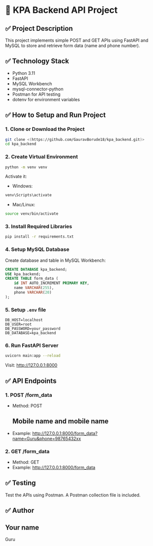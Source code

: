 
# 📄 KPA Backend API Project

## ✅ Project Description
This project implements simple POST and GET APIs using FastAPI and MySQL to store and retrieve form data (name and phone number).

## ✅ Technology Stack
- Python 3.11
- FastAPI
- MySQL Workbench
- mysql-connector-python
- Postman for API testing
- dotenv for environment variables

## ✅ How to Setup and Run Project

### 1. Clone or Download the Project
```bash
git clone <(https://github.com/GauravBorude18/kpa_backend.git)>
cd kpa_backend
```

### 2. Create Virtual Environment
```bash
python -m venv venv
```
Activate it:
- Windows:
```bash
venv\Scripts\activate
```
- Mac/Linux:
```bash
source venv/bin/activate
```

### 3. Install Required Libraries
```bash
pip install -r requirements.txt
```

### 4. Setup MySQL Database
Create database and table in MySQL Workbench:
```sql
CREATE DATABASE kpa_backend;
USE kpa_backend;
CREATE TABLE form_data (
    id INT AUTO_INCREMENT PRIMARY KEY,
    name VARCHAR(255),
    phone VARCHAR(20)
);
```

### 5. Setup `.env` file
```
DB_HOST=localhost
DB_USER=root
DB_PASSWORD=your_password
DB_DATABASE=kpa_backend
```

### 6. Run FastAPI Server
```bash
uvicorn main:app --reload
```
Visit: http://127.0.0.1:8000

## ✅ API Endpoints

### 1. POST /form_data
- Method: POST
    ## Mobile name and mobile name
- Example: http://127.0.0.1:8000/form_data?name=Guru&phone=98765432xx


### 2. GET /form_data
- Method: GET
- Example: http://127.0.0.1:8000/form_data

## ✅ Testing
Test the APIs using Postman. A Postman collection file is included.

## ✅ Author
## Your name
Guru

